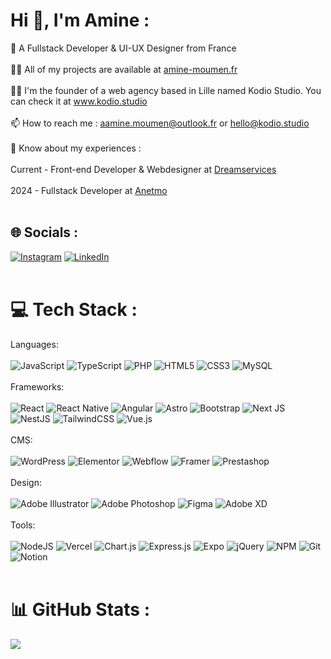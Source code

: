 # Hi 👋, I'm Amine :
💫 A Fullstack Developer & UI-UX Designer from France<br /><br />👨‍💻 All of my projects are available at <a href="https://amine-moumen.fr" target="_blank">amine-moumen.fr</a><br /><br />👨‍💻 I'm the founder of a web agency based in Lille named Kodio Studio. You can check it at <a href="https://www.kodio.studio" target="_blank">www.kodio.studio</a><br /><br />📫 How to reach me : aamine.moumen@outlook.fr or hello@kodio.studio<br><br>📄 Know about my experiences :<br /><br /> Current - Front-end Developer & Webdesigner at <a href="https://www.club-dreamservices.com/" target="_blank">Dreamservices</a><br /><br /> 2024 - Fullstack Developer at <a href="https://www.anetmo.com/" target="_blank">Anetmo</a> <br /><br />


## 🌐 Socials :
[![Instagram](https://img.shields.io/badge/Instagram-%23E4405F.svg?logo=Instagram&logoColor=white)](https://instagram.com/aminemn._) [![LinkedIn](https://img.shields.io/badge/LinkedIn-%230077B5.svg?logo=linkedin&logoColor=white)](https://linkedin.com/in/amine-moumen) 
<br /><br />
# 💻 Tech Stack :
Languages: <br /><br />
![JavaScript](https://img.shields.io/badge/javascript-%23323330.svg?style=for-the-badge&logo=javascript&logoColor=%23F7DF1E) ![TypeScript](https://img.shields.io/badge/typescript-%23007ACC.svg?style=for-the-badge&logo=typescript&logoColor=white) ![PHP](https://img.shields.io/badge/php-%23777BB4.svg?style=for-the-badge&logo=php&logoColor=white) ![HTML5](https://img.shields.io/badge/html5-%23E34F26.svg?style=for-the-badge&logo=html5&logoColor=white) ![CSS3](https://img.shields.io/badge/css3-%231572B6.svg?style=for-the-badge&logo=css3&logoColor=white) ![MySQL](https://img.shields.io/badge/mysql-4479A1.svg?style=for-the-badge&logo=mysql&logoColor=white)
<br /><br />
Frameworks: <br /><br />
![React](https://img.shields.io/badge/react-%2320232a.svg?style=for-the-badge&logo=react&logoColor=%2361DAFB) ![React Native](https://img.shields.io/badge/react_native-%2320232a.svg?style=for-the-badge&logo=react&logoColor=%2361DAFB) ![Angular](https://img.shields.io/badge/angular-%23DD0031.svg?style=for-the-badge&logo=angular&logoColor=white) ![Astro](https://img.shields.io/badge/astro-%232C2052.svg?style=for-the-badge&logo=astro&logoColor=white) ![Bootstrap](https://img.shields.io/badge/bootstrap-%238511FA.svg?style=for-the-badge&logo=bootstrap&logoColor=white) ![Next JS](https://img.shields.io/badge/Next-black?style=for-the-badge&logo=next.js&logoColor=white) ![NestJS](https://img.shields.io/badge/nestjs-%23E0234E.svg?style=for-the-badge&logo=nestjs&logoColor=white) ![TailwindCSS](https://img.shields.io/badge/tailwindcss-%2338B2AC.svg?style=for-the-badge&logo=tailwind-css&logoColor=white) ![Vue.js](https://img.shields.io/badge/vue.js-%2335495e.svg?style=for-the-badge&logo=vuedotjs&logoColor=%234FC08D)
<br /><br />
CMS: <br /><br />
![WordPress](https://img.shields.io/badge/WordPress-%23117AC9.svg?style=for-the-badge&logo=WordPress&logoColor=white) ![Elementor](https://img.shields.io/badge/Elementor-%23E0234E.svg?style=for-the-badge&logo=Elementor&logoColor=white) ![Webflow](https://img.shields.io/badge/Webflow-%23117AC9.svg?style=for-the-badge&logo=Webflow&logoColor=white) ![Framer](https://img.shields.io/badge/Framer-black?style=for-the-badge&logo=framer&logoColor=blue) ![Prestashop](https://img.shields.io/badge/Prestashop-%23E0234E.svg?style=for-the-badge&logo=Prestashop&logoColor=white)
<br /><br />
Design: <br /><br />
![Adobe Illustrator](https://img.shields.io/badge/adobe%20illustrator-%23FF9A00.svg?style=for-the-badge&logo=adobe%20illustrator&logoColor=white) ![Adobe Photoshop](https://img.shields.io/badge/adobe%20photoshop-%2331A8FF.svg?style=for-the-badge&logo=adobe%20photoshop&logoColor=white) ![Figma](https://img.shields.io/badge/figma-%23171717.svg?style=for-the-badge&logo=figma&logoColor=white) ![Adobe XD](https://img.shields.io/badge/Adobe%20XD-470137?style=for-the-badge&logo=Adobe%20XD&logoColor=#FF61F6)
<br /><br />
Tools: <br /><br />
![NodeJS](https://img.shields.io/badge/node.js-6DA55F?style=for-the-badge&logo=node.js&logoColor=white) ![Vercel](https://img.shields.io/badge/vercel-%23000000.svg?style=for-the-badge&logo=vercel&logoColor=white) ![Chart.js](https://img.shields.io/badge/chart.js-F5788D.svg?style=for-the-badge&logo=chart.js&logoColor=white) ![Express.js](https://img.shields.io/badge/express.js-%23404d59.svg?style=for-the-badge&logo=express&logoColor=%2361DAFB) ![Expo](https://img.shields.io/badge/expo-1C1E24?style=for-the-badge&logo=expo&logoColor=#D04A37) ![jQuery](https://img.shields.io/badge/jquery-%230769AD.svg?style=for-the-badge&logo=jquery&logoColor=white) ![NPM](https://img.shields.io/badge/NPM-%23CB3837.svg?style=for-the-badge&logo=npm&logoColor=white) ![Git](https://img.shields.io/badge/git-%23F05033.svg?style=for-the-badge&logo=git&logoColor=white) ![Notion](https://img.shields.io/badge/Notion-%23000000.svg?style=for-the-badge&logo=notion&logoColor=white)
<br /><br />
# 📊 GitHub Stats :
<!-- ![](https://github-readme-streak-stats.herokuapp.com/?user=aminemn14&theme=dark&hide_border=false)<br/> -->
![](https://github-readme-stats.vercel.app/api/top-langs/?username=aminemn14&theme=dark&hide_border=false&include_all_commits=true&count_private=true&layout=compact)
